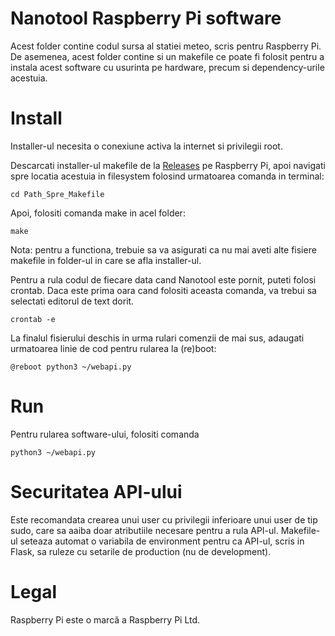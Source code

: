 # Nanotool Raspberry Pi software

Acest folder contine codul sursa al statiei meteo, scris pentru Raspberry Pi.
De asemenea, acest folder contine si un makefile ce poate fi folosit pentru a instala acest software cu usurinta pe hardware, precum si dependency-urile acestuia.

# Install
Installer-ul necesita o conexiune activa la internet si privilegii root.

Descarcati installer-ul makefile de la [Releases](https://github.com/iCMDgithub/nanotool/releases) pe Raspberry Pi, apoi navigati spre locatia acestuia in filesystem folosind urmatoarea comanda in terminal:
```
cd Path_Spre_Makefile
```

Apoi, folositi comanda make in acel folder:
```
make
```
Nota: pentru a functiona, trebuie sa va asigurati ca nu mai aveti alte fisiere makefile in folder-ul in care se afla installer-ul.

Pentru a rula codul de fiecare data cand Nanotool este pornit, puteti folosi crontab. Daca este prima oara cand folositi aceasta comanda, va trebui sa selectati editorul de text dorit.
```
crontab -e
```
La finalul fisierului deschis in urma rulari comenzii de mai sus, adaugati urmatoarea linie de cod pentru rularea la (re)boot:
```
@reboot python3 ~/webapi.py
```
# Run
Pentru rularea software-ului, folositi comanda
```
python3 ~/webapi.py
```

# Securitatea API-ului
Este recomandata crearea unui user cu privilegii inferioare unui user de tip sudo, care sa aaiba doar atributiile necesare pentru a rula API-ul.
Makefile-ul seteaza automat o variabila de environment pentru ca API-ul, scris in Flask, sa ruleze cu setarile de production (nu de development).

# Legal
Raspberry Pi este o marcă a Raspberry Pi Ltd.
